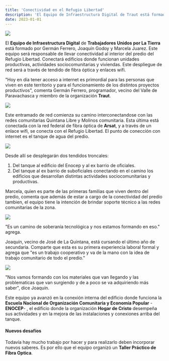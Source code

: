 ```yaml
---
title: 'Conectividad en el Refugio Libertad'
description: 'El Equipo de Infraestructura Digital de Traut está formado por Germán Ferrero, Joaquín Godoy y Marcela Juarez.'
date: 2023-01-01
---
```


![](https://refugio.libre.org.ar/conectividad/fotos_taller_fo/socTXjo.jpg)

El **Equipo de Infraestructura Digital** de **Trabajadores Unidos por La Tierra** está formado por Germán Ferrero, Joaquín Godoy y Marcela Juarez.
Este equipo será responsable de llevar conectividad al interior del predio del Refugio Libertad. Conectará edificios donde funcionan unidades productivas, actividades sociocomunitarias y viviendas.
Este despliegue de red será a través de tendido de fibra óptica y enlaces wifi.

"Hoy en día tener acceso a internet es primordial para las personas que viven en este territorio y para el funcionamiento de los distintos proyectos productivos", comenta Germán Ferrero, programador, vecino del Valle de Paravachasca y miembro de la organización **Traut**.

![](https://refugio.libre.org.ar/conectividad/fotos_taller_fo/JZKrmHF.jpg)

Este entramado de red comienza su camino interconectandose con las redes comunitarias Quintana Libre y Molinos comunitaria. Esta última está conectada con la red federal de fibra óptica de **Arsat**, y a través de un enlace wifi, se conecta con el Refugio Libertad.
El punto de conección con internet es el tanque de agua del predio.

![](https://refugio.libre.org.ar/conectividad/fotos_taller_fo/nVXCfo7.jpg)

Desde allí se desplegarán dos tendidos troncales:

1. Del tanque al edificio del Enocep y al ex barrio de oficiales.
2. Del tanque al ex barrio de suboficiales conectando en el camino  los edificios que desarrollan distintas actividades sociocomunitarias y productivas.

Marcela, quien es parte de las primeras familias que viven dentro del predio, comenta que además de estar a cargo de la conectividad del predio tambien, el equipo tiene la intención de brindar soporte técnico a las redes comunitarias de la zona.

![](https://refugio.libre.org.ar/conectividad/fotos_taller_fo/ZJBWVTe.jpg)

"Es un camino de soberanía tecnológica y nos estamos formando en eso." agrega.

Joaquín, vecino de José de La Quintana, está cursando el último año de secundaria. Comparte que esta es su primera experiencia laboral formal y agrega que "es un trabajo cooperativo y va de la mano con la idea de trabajo comunitario de todo el predio."

![](https://refugio.libre.org.ar/conectividad/fotos_taller_fo/JODE4N5.jpg)

"Nos vamos formando con los materiales que van llegando y las problematicas que van surgiendo y de a poco se va adquiriendo más saber", dice Joaquín.

Este equipo ya avanzó en la conexión interna del edificio donde funciona la **Escuela Nacional de Organización Comunitaria y Economía Popular** - **ENOCEP**- , el edificio donde la organización **Hogar de Cristo** desempeña sus actividades y en la mejora de las instalaciones y conexiones arriba del tanque.

#### Nuevos desafíos

Todavía hay mucho trabajo por hacer y para realizarlo deben incorporar nuevos saberes.
Es por ello que el equipo organizó un **Taller Práctico de Fibra Optica**.
